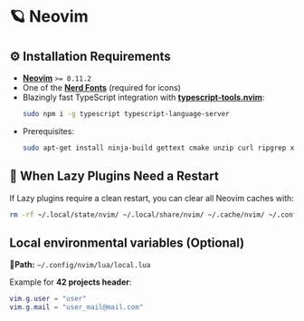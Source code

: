 # 🪐 Neovim
## ⚙️ Installation Requirements
- [**Neovim**](https://github.com/neovim/neovim/blob/master/BUILD.md) `>= 0.11.2`
- One of the [**Nerd Fonts**](https://github.com/ryanoasis/nerd-fonts) (required for icons)
- Blazingly fast TypeScript integration with [**typescript-tools.nvim**](https://github.com/pmizio/typescript-tools.nvim):
  ```bash
  sudo npm i -g typescript typescript-language-server
  ```
- Prerequisites:
  ```bash
  sudo apt-get install ninja-build gettext cmake unzip curl ripgrep xclip
  ```

## 🔄 When Lazy Plugins Need a Restart
If Lazy plugins require a clean restart, you can clear all Neovim caches with:

```bash
rm -rf ~/.local/state/nvim/ ~/.local/share/nvim/ ~/.cache/nvim/ ~/.config/nvim/lazy-lock.json
```

## Local environmental variables (Optional)
📍**Path:**
`~/.config/nvim/lua/local.lua`

Example for **42 projects header**:

```lua
vim.g.user = "user"
vim.g.mail = "user_mail@mail.com"
```
